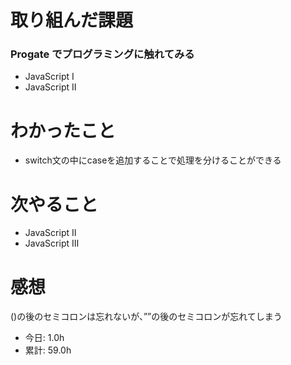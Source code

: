 # 取り組んだ課題
### Progate でプログラミングに触れてみる
* JavaScript Ⅰ
* JavaScript Ⅱ
# わかったこと
* switch文の中にcaseを追加することで処理を分けることができる
# 次やること
* JavaScript Ⅱ
* JavaScript Ⅲ
# 感想
()の後のセミコロンは忘れないが、””の後のセミコロンが忘れてしまう
* 今日: 1.0h
* 累計: 59.0h

